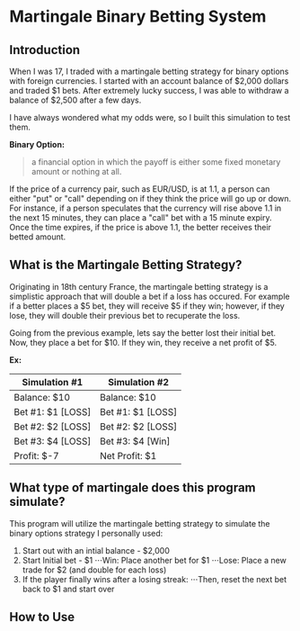 # Martingale Binary Betting System

## Introduction

When I was 17, I traded with a martingale betting strategy for binary options with foreign currencies. I started with an account balance of $2,000 dollars and traded $1 bets. After extremely lucky success, I was able to withdraw a balance of $2,500 after a few days.

I have always wondered what my odds were, so I built this simulation to test them.

**Binary Option:**
> a financial option in which the payoff is either some fixed monetary amount or nothing at all.

If the price of a currency pair, such as EUR/USD, is at 1.1, a person can either "put" or "call" depending on if they think the price will go up or down. For instance, if a person speculates that the currency will rise above 1.1 in the next 15 minutes, they can place a "call" bet with a 15 minute expiry. Once the time expires, if the price is above 1.1, the better receives their betted amount.

## What is the Martingale Betting Strategy?

Originating in 18th century France, the martingale betting strategy is a simplistic approach that will double a bet if a loss has occured. For example if a better places a $5 bet, they will receive $5 if they win; however, if they lose, they will double their previous bet to recuperate the loss. 

Going from the previous example, lets say the better lost their initial bet. Now, they place a bet for $10. If they win, they receive a net profit of $5.

**Ex:**

Simulation #1 | Simulation #2
--- | ---
Balance: $10 | Balance: $10
Bet #1: $1 [LOSS] | Bet #1: $1 [LOSS]
Bet #2: $2 [LOSS] | Bet #2: $2 [LOSS]
Bet #3: $4 [LOSS] | Bet #3: $4 [Win]
Profit: $-7 | Net Profit: $1

## What type of martingale does this program simulate?

This program will utilize the martingale betting strategy to simulate the binary options strategy I personally used:

1. Start out with an intial balance - $2,000
2. Start Initial bet - $1
⋅⋅⋅Win: Place another bet for $1
⋅⋅⋅Lose: Place a new trade for $2 (and double for each loss)
3. If the player finally wins after a losing streak:
⋅⋅⋅Then, reset the next bet back to $1 and start over

## How to Use

